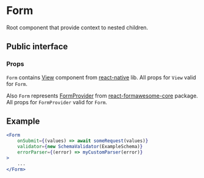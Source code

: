 # Form

Root component that provide context to nested children.

## Public interface

### Props

`Form` contains [View](https://facebook.github.io/react-native/docs/view.html) component from [react-native](https://github.com/facebook/react-native) lib. All props for `View` valid for `Form`.

Also `Form` represents [FormProvider](https://github.com/MAKARD/react-formawesome-core/blob/master/docs/FormProvider.md) from [react-formawesome-core](https://github.com/MAKARD/react-formawesome-core) package. All props for `FormProvider` valid for `Form`.


## Example

```jsx
<Form 
    onSubmit={(values) => await someRequest(values)}
    validator={new SchemaValidator(ExampleSchema)}
    errorParser={(error) => myCustomParser(error)}
>
    ...
</Form>
```